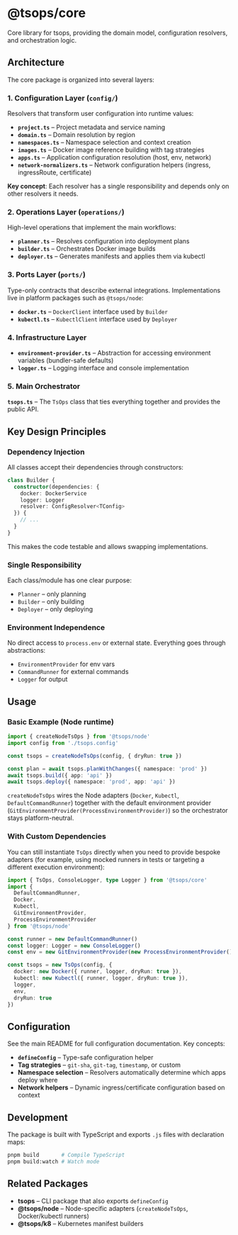 # @tsops/core

Core library for tsops, providing the domain model, configuration resolvers, and orchestration logic.

## Architecture

The core package is organized into several layers:

### 1. **Configuration Layer** (`config/`)

Resolvers that transform user configuration into runtime values:

- **`project.ts`** – Project metadata and service naming
- **`domain.ts`** – Domain resolution by region
- **`namespaces.ts`** – Namespace selection and context creation
- **`images.ts`** – Docker image reference building with tag strategies
- **`apps.ts`** – Application configuration resolution (host, env, network)
- **`network-normalizers.ts`** – Network configuration helpers (ingress, ingressRoute, certificate)

**Key concept**: Each resolver has a single responsibility and depends only on other resolvers it needs.

### 2. **Operations Layer** (`operations/`)

High-level operations that implement the main workflows:

- **`planner.ts`** – Resolves configuration into deployment plans
- **`builder.ts`** – Orchestrates Docker image builds
- **`deployer.ts`** – Generates manifests and applies them via kubectl

### 3. **Ports Layer** (`ports/`)

Type-only contracts that describe external integrations. Implementations live in platform packages such as `@tsops/node`:

- **`docker.ts`** – `DockerClient` interface used by `Builder`
- **`kubectl.ts`** – `KubectlClient` interface used by `Deployer`

### 4. **Infrastructure Layer**

- **`environment-provider.ts`** – Abstraction for accessing environment variables (bundler-safe defaults)
- **`logger.ts`** – Logging interface and console implementation

### 5. **Main Orchestrator**

**`tsops.ts`** – The `TsOps` class that ties everything together and provides the public API.

## Key Design Principles

### Dependency Injection

All classes accept their dependencies through constructors:

```typescript
class Builder {
  constructor(dependencies: {
    docker: DockerService
    logger: Logger
    resolver: ConfigResolver<TConfig>
  }) {
    // ...
  }
}
```

This makes the code testable and allows swapping implementations.

### Single Responsibility

Each class/module has one clear purpose:

- `Planner` – only planning
- `Builder` – only building
- `Deployer` – only deploying

### Environment Independence

No direct access to `process.env` or external state. Everything goes through abstractions:

- `EnvironmentProvider` for env vars
- `CommandRunner` for external commands
- `Logger` for output

## Usage

### Basic Example (Node runtime)

```typescript
import { createNodeTsOps } from '@tsops/node'
import config from './tsops.config'

const tsops = createNodeTsOps(config, { dryRun: true })

const plan = await tsops.planWithChanges({ namespace: 'prod' })
await tsops.build({ app: 'api' })
await tsops.deploy({ namespace: 'prod', app: 'api' })
```

`createNodeTsOps` wires the Node adapters (`Docker`, `Kubectl`, `DefaultCommandRunner`) together with the default environment provider (`GitEnvironmentProvider(ProcessEnvironmentProvider)`) so the orchestrator stays platform-neutral.

### With Custom Dependencies

You can still instantiate `TsOps` directly when you need to provide bespoke adapters (for example, using mocked runners in tests or targeting a different execution environment):

```typescript
import { TsOps, ConsoleLogger, type Logger } from '@tsops/core'
import {
  DefaultCommandRunner,
  Docker,
  Kubectl,
  GitEnvironmentProvider,
  ProcessEnvironmentProvider
} from '@tsops/node'

const runner = new DefaultCommandRunner()
const logger: Logger = new ConsoleLogger()
const env = new GitEnvironmentProvider(new ProcessEnvironmentProvider())

const tsops = new TsOps(config, {
  docker: new Docker({ runner, logger, dryRun: true }),
  kubectl: new Kubectl({ runner, logger, dryRun: true }),
  logger,
  env,
  dryRun: true
})
```

## Configuration

See the main README for full configuration documentation. Key concepts:

- **`defineConfig`** – Type-safe configuration helper
- **Tag strategies** – `git-sha`, `git-tag`, `timestamp`, or custom
- **Namespace selection** – Resolvers automatically determine which apps deploy where
- **Network helpers** – Dynamic ingress/certificate configuration based on context

## Development

The package is built with TypeScript and exports `.js` files with declaration maps:

```bash
pnpm build       # Compile TypeScript
pnpm build:watch # Watch mode
```

## Related Packages

- **tsops** – CLI package that also exports `defineConfig`
- **@tsops/node** – Node-specific adapters (`createNodeTsOps`, Docker/kubectl runners)
- **@tsops/k8** – Kubernetes manifest builders
